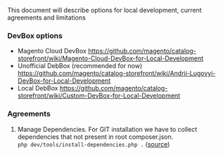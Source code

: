 This document will describe options for local development, current agreements and limitations

### DevBox options
- Magento Cloud DevBox https://github.com/magento/catalog-storefront/wiki/Magento-Cloud-DevBox-for-Local-Development
- Unofficial DebBox (recommended for now) https://github.com/magento/catalog-storefront/wiki/Andrii-Lugovyi-DevBox-for-Local-Development
- Local DebBox https://github.com/magento/catalog-storefront/wiki/Custom-DevBox-for-Local-Development


### Agreements
1. Manage Dependencies. For GIT installation we have to collect dependencies that not present in root composer.json.  
`php dev/tools/install-dependencies.php .`  ([source](https://github.com/magento/catalog-storefront/blob/develop/dev/tools/install-dependencies.php))
